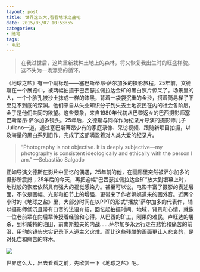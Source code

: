 ```yaml
---
layout: post
title: 世界这么大,看看地球之盐吧
date: 2015/05/07 10:53:55
categories: 
- 随笔
tags: 
- 电影
---
```


> 在我过世后，这片重新栽种土地上的森林，将又恢复我出生时的旺盛样貌。这不失为一场漂亮的循环。

《地球之盐》有一个副标题——塞巴斯蒂昂·萨尔加多的摄影旅程。25年前，文德斯在一个展览中，被两幅拍摄于巴西瑟拉佩拉达金矿的黑白照片惊呆了。场景里的人，一个个脸孔被沙土抹成一样的漆黑，背着一袋袋沉重的金沙，搭着简易梯子下至见不到底的深渊。他们来自从失业知识分子到失去土地农民在内的社会各阶层，金子是他们共同的欲望。这些景象，来自1980年代初从巴黎返乡的巴西摄影师塞巴斯蒂昂·萨尔加多镜头。25年后，文德斯与同样作为纪录片导演的摄影师儿子Juliano一道，通过塞巴斯蒂昂少有的家庭录像、采访视频、跟随新项目拍摄，以及海量的黑白系列旧作，完成了这部满盈着对人类大爱的纪录片。 

> “Photography is not objective. It is deeply subjective—my photography is consistent ideologically and ethically with the person I am.” —Sebastião Salgado

正如导演文德斯在影片中回忆的偶遇，25年前的他，在画廊里突然被萨尔加多的摄影所震撼；25年后的今天，再把这幅“巴西瑟拉佩拉达金矿”放大到银幕上时，地狱般的恢宏依然具有强大的视觉感染力。甚至可以说，电影丰富了摄影的表述层面，不仅是画幅、光影和细节上的增强，更带来了作者娓娓道来的画外音。近两个小时的《地球之盐》里，大部分时间在以PPT的形式“播放”萨尔加多的代表作，辅以摄影师低沉且带有口音的法语介绍，回忆起拍摄时间、地域，背景和心情，就像一位老前辈在向后辈传授着经验和心得。从巴西的矿工，刚果的难民，卢旺达的屠杀，到科威特的油田，前南斯拉夫的内战......萨尔加多永远行走在悲怆和痛苦的前沿，用他的镜头忠实记录下人道主义灾难。而比这些残酷的画面更让人悲哀的，是对死亡和痛苦的麻木。

![](http://ww2.sinaimg.cn/large/48910e01gw1erw2orkmurj20go0azt9r.jpg)

世界这么大，出去看看之前，先欣赏一下《地球之盐》吧。
